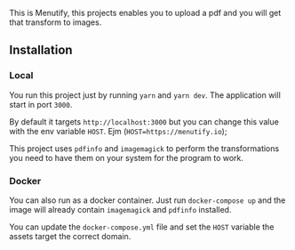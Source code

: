 This is Menutify, this projects enables you to upload a pdf and you will 
get that transform to images.

## Installation

### Local
You run this project just by running `yarn` and `yarn dev`. The application
will start in port `3000`.

By default it targets `http://localhost:3000` but you can change this value
with the env variable `HOST`. Ejm (`HOST=https://menutify.io`);

This project uses `pdfinfo` and `imagemagick` to perform the transformations
you need to have them on your system for the program to work.

### Docker

You can also run as a docker container. Just run `docker-compose up` and
the image will already contain `imagemagick` and `pdfinfo` installed.

You can update the `docker-compose.yml` file and set the `HOST` variable the 
assets target the correct  domain.